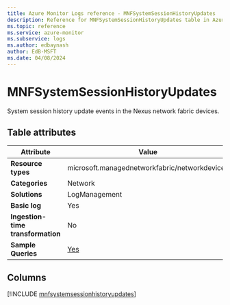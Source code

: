 ```yaml
---
title: Azure Monitor Logs reference - MNFSystemSessionHistoryUpdates
description: Reference for MNFSystemSessionHistoryUpdates table in Azure Monitor Logs.
ms.topic: reference
ms.service: azure-monitor
ms.subservice: logs
ms.author: edbaynash
author: EdB-MSFT
ms.date: 04/08/2024
---
```


# MNFSystemSessionHistoryUpdates

System session history update events in the Nexus network fabric devices.


## Table attributes

|Attribute|Value|
|---|---|
|**Resource types**|microsoft.managednetworkfabric/networkdevices|
|**Categories**|Network|
|**Solutions**| LogManagement|
|**Basic log**|Yes|
|**Ingestion-time transformation**|No|
|**Sample Queries**|[Yes](/azure/azure-monitor/reference/queries/mnfsystemsessionhistoryupdates)|



## Columns
  
[!INCLUDE [mnfsystemsessionhistoryupdates](.././tables/includes/mnfsystemsessionhistoryupdates-include.md)]
